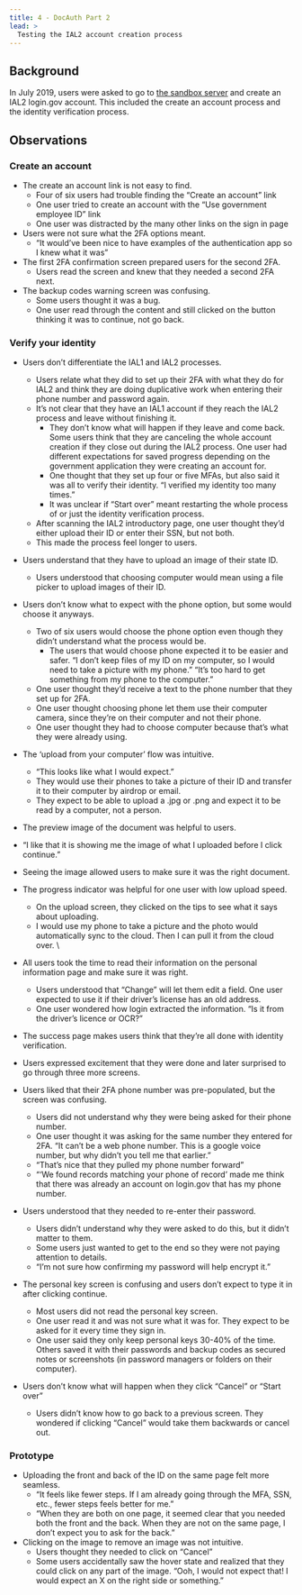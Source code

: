 ```yaml
---
title: 4 - DocAuth Part 2
lead: >
  Testing the IAL2 account creation process
---
```


## Background

In July 2019, users were asked to go to [the sandbox server](https://sp-rails.int.identitysandbox.gov/?ial=2) and create an IAL2 login.gov account. This included the create an account process and the identity verification process.

## Observations

### Create an account
- The create an account link is not easy to find.
  - Four of six users had trouble finding the “Create an account” link
  - One user tried to create an account with the “Use government employee ID” link
  - One user was distracted by the many other links on the sign in page
- Users were not sure what the 2FA options meant.
  - “It would’ve been nice to have examples of the authentication app so I knew what it was”
- The first 2FA confirmation screen prepared users for the second 2FA.
  - Users read the screen and knew that they needed a second 2FA next.
- The backup codes warning screen was confusing.
  - Some users thought it was a bug.
  - One user read through the content and still clicked on the button thinking it was to continue, not go back.

### Verify your identity
- Users don’t differentiate the IAL1 and IAL2 processes.
  - Users relate what they did to set up their 2FA with what they do for IAL2 and think they are doing duplicative work when entering their phone number and password again.
  - It’s not clear that they have an IAL1 account if they reach the IAL2 process and leave without finishing it.
    - They don’t know what will happen if they leave and come back. Some users think that they are canceling the whole account creation if they close out during the IAL2 process. One user had different expectations for saved progress depending on the government application they were creating an account for.
    - One thought that they set up four or five MFAs, but also said it was all to verify their identity. “I verified my identity too many times.”
    - It was unclear if “Start over” meant restarting the whole process of or just the identity verification process.
  - After scanning the IAL2 introductory page, one user thought they’d either upload their ID or enter their SSN, but not both.
  - This made the process feel longer to users.
- Users understand that they have to upload an image of their state ID.
  - Users understood that choosing computer would mean using a file picker to upload images of their ID.

- Users don’t know what to expect with the phone option, but some would choose it anyways.
  - Two of six users would choose the phone option even though they didn’t understand what the process would be.
    - The users that would choose phone expected it to be easier and safer. “I don’t keep files of my ID on my computer, so I would need to take a picture with my phone.” “It’s too hard to get something from my phone to the computer.”
  - One user thought they’d receive a text to the phone number that they set up for 2FA.
  - One user thought choosing phone let them use their computer camera, since they’re on their computer and not their phone.
  - One user thought they had to choose computer because that’s what they were already using.
- The ‘upload from your computer’ flow was intuitive.
  - “This looks like what I would expect.”
  - They would use their phones to take a picture of their ID and transfer it to their computer by airdrop or email.
  - They expect to be able to upload a .jpg or .png and expect it to be read by a computer, not a person.
- The preview image of the document was helpful to users.
 - “I like that it is showing me the image of what I uploaded before I click continue.”
 - Seeing the image allowed users to make sure it was the right document.
- The progress indicator was helpful for one user with low upload speed.
  - On the upload screen, they clicked on the tips to see what it says about uploading.
  - I would use my phone to take a picture and the photo would automatically sync to the cloud. Then I can pull it from the cloud over. \
- All users took the time to read their information on the personal information page and make sure it was right.
  - Users understood that “Change” will let them edit a field. One user expected to use it if their driver’s license has an old address.
  - One user wondered how login extracted the information. “Is it from the driver’s licence or OCR?”
- The success page makes users think that they’re all done with identity verification.
 - Users expressed excitement that they were done and later surprised to go through three more screens.
- Users liked that their 2FA phone number was pre-populated, but the screen was confusing.
  - Users did not understand why they were being asked for their phone number.
  - One user thought it was asking for the same number they entered for 2FA. “It can’t be a web phone number. This is a google voice number, but why didn’t you tell me that earlier.”
  - “That’s nice that they pulled my phone number forward”
  - “‘We found records matching your phone of record’ made me think that there was already an account on login.gov that has my phone number.
- Users understood that they needed to re-enter their password.
  - Users didn’t understand why they were asked to do this, but it didn’t matter to them.
  - Some users just wanted to get to the end so they were not paying attention to details.
  - “I’m not sure how confirming my password will help encrypt it.”
- The personal key screen is confusing and users don’t expect to type it in after clicking continue.
  - Most users did not read the personal key screen.
  - One user read it and was not sure what it was for. They expect to be asked for it every time they sign in.
  - One user said they only keep personal keys 30-40% of the time. Others saved it with their passwords and backup codes as secured notes or screenshots (in password managers or folders on their computer).
- Users don’t know what will happen when they click “Cancel” or “Start over”
  - Users didn’t know how to go back to a previous screen. They wondered if clicking “Cancel” would take them backwards or cancel out.

### Prototype
- Uploading the front and back of the ID on the same page felt more seamless.
  - “It feels like fewer steps. If I am already going through the MFA, SSN, etc., fewer steps feels better for me.”
  - “When they are both on one page, it seemed clear that you needed both the front and the back. When they are not on the same page, I don’t expect you to ask for the back.”
- Clicking on the image to remove an image was not intuitive.
  - Users thought they needed to click on “Cancel”
  - Some users accidentally saw the hover state and realized that they could click on any part of the image. “Ooh, I would not expect that! I would expect an X on the right side or something.”
